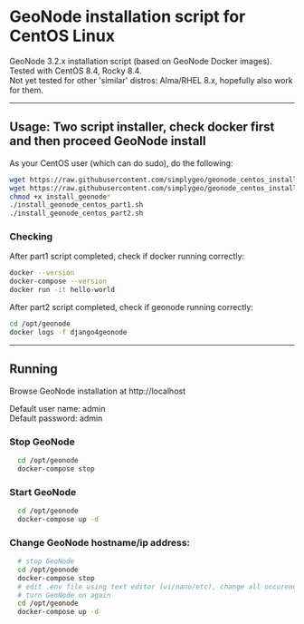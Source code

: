 # GeoNode installation script for CentOS Linux

GeoNode 3.2.x installation script (based on GeoNode Docker images).<br>
Tested with CentOS 8.4, Rocky 8.4.
<br>
Not yet tested for other 'similar' distros: Alma/RHEL 8.x, hopefully also work for them. 

<hr>

## Usage: Two script installer, check docker first and then proceed GeoNode install

As your CentOS user (which can do sudo), do the following:
``` bash
wget https://raw.githubusercontent.com/simplygeo/geonode_centos_installation/main/install_geonode_centos_part1.sh
wget https://raw.githubusercontent.com/simplygeo/geonode_centos_installation/main/install_geonode_centos_part2.sh
chmod +x install_geonode*
./install_geonode_centos_part1.sh
./install_geonode_centos_part2.sh
```


### Checking
After part1 script completed, check if docker running correctly:
``` bash
docker --version
docker-compose --version
docker run -it hello-world
```

After part2 script completed, check if geonode running correctly:
``` bash
cd /opt/geonode
docker logs -f django4geonode
```

<hr>

## Running
Browse GeoNode installation at http://localhost

Default user name: admin
<br>
Default password: admin


### Stop GeoNode
``` bash
  cd /opt/geonode
  docker-compose stop
```

### Start GeoNode
``` bash
  cd /opt/geonode
  docker-compose up -d
```

### Change GeoNode hostname/ip address:
``` bash
  # stop GeoNode
  cd /opt/geonode
  docker-compose stop
  # edit .env file using text editor (vi/nano/etc), change all occurence of "localhost" into desired hostname/ip address
  # turn GeoNode on again
  cd /opt/geonode
  docker-compose up -d
```

